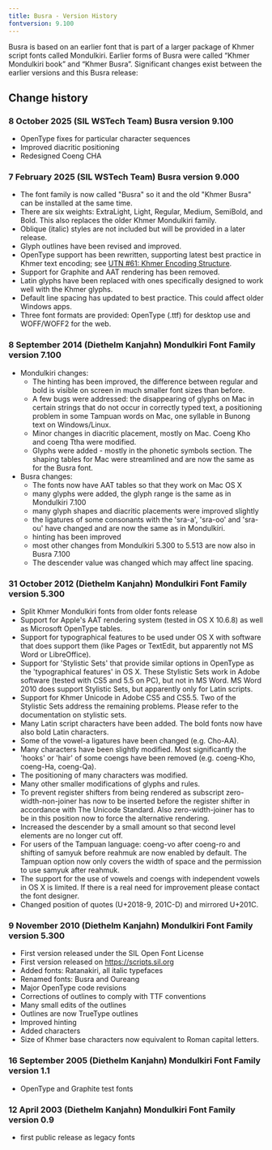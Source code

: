 ```yaml
---
title: Busra - Version History
fontversion: 9.100
---
```


Busra is based on an earlier font that is part of a larger package of Khmer script fonts called Mondulkiri. Earlier forms of Busra were called “Khmer Mondulkiri book” and “Khmer Busra”. Significant changes exist between the earlier versions and this Busra release:

## Change history

### 8 October 2025 (SIL WSTech Team) Busra version 9.100
- OpenType fixes for particular character sequences
- Improved diacritic positioning
- Redesigned Coeng CHA

### 7 February 2025 (SIL WSTech Team) Busra version 9.000
- The font family is now called "Busra" so it and the old "Khmer Busra" can be installed at the same time.
- There are six weights: ExtraLight, Light, Regular, Medium, SemiBold, and Bold. This also replaces the older Khmer Mondulkiri family.
- Oblique (italic) styles are not included but will be provided in a later release.
- Glyph outlines have been revised and improved.
- OpenType support has been rewritten, supporting latest best practice in Khmer text encoding; see [UTN #61: Khmer Encoding Structure]( https://www.unicode.org/notes/tn61).
- Support for Graphite and AAT rendering has been removed.
- Latin glyphs have been replaced with ones specifically designed to work well with the Khmer glyphs. 
- Default line spacing has updated to best practice. This could affect older Windows apps.
- Three font formats are provided: OpenType (.ttf) for desktop use and WOFF/WOFF2 for the web.

### 8 September 2014 (Diethelm Kanjahn) Mondulkiri Font Family version 7.100
- Mondulkiri changes:
   - The hinting has been improved, the difference between regular and bold is visible on screen in much smaller font sizes than before. 
   - A few bugs were addressed: the disappearing of glyphs on Mac in certain strings that do not occur in correctly typed text, a positioning problem in some Tampuan words on Mac, one syllable in Bunong text on Windows/Linux. 
   - Minor changes in diacritic placement, mostly on Mac. Coeng Kho and coeng Ttha were modified. 
   - Glyphs were added - mostly in the phonetic symbols section. The shaping tables for Mac were streamlined and are now the same as for the Busra font.
- Busra changes:
   - The fonts now have AAT tables so that they work on Mac OS X 
   - many glyphs were added, the glyph range is the same as in Mondulkiri 7.100
   - many glyph shapes and diacritic placements were improved slightly
   - the ligatures of some consonants with the 'sra-a', 'sra-oo' and 'sra-ou' have changed and are now the same as in Mondulkiri.
   - hinting has been improved
   - most other changes from Mondulkiri 5.300 to 5.513 are now also in Busra 7.100
   - The descender value was changed which may affect line spacing.

### 31 October 2012 (Diethelm Kanjahn) Mondulkiri Font Family version 5.300
- Split Khmer Mondulkiri fonts from older fonts release
- Support for Apple's AAT rendering system (tested in OS X 10.6.8) as well as Microsoft OpenType tables.
- Support for typographical features to be used under OS X with software that does support them (like Pages or TextEdit, but apparently not MS Word or LibreOffice). 
- Support for 'Stylistic Sets' that provide similar options in OpenType as the 'typographical features' in OS X. These Stylistic Sets work in Adobe software (tested with CS5 and 5.5 on PC), but not in MS Word. MS Word 2010 does support Stylistic Sets, but apparently only for Latin scripts. 
- Support for Khmer Unicode in Adobe CS5 and CS5.5. Two of the Stylistic Sets address the remaining problems. Please refer to the documentation on stylistic sets.
- Many Latin script characters have been added. The bold fonts now have also bold Latin characters.
- Some of the vowel-a ligatures have been changed (e.g. Cho-AA).
- Many characters have been slightly modified. Most significantly the 'hooks' or 'hair' of some coengs have been removed (e.g. coeng-Kho, coeng-Ha, coeng-Qa).
- The positioning of many characters was modified.
- Many other smaller modifications of glyphs and rules.
- To prevent register shifters from being rendered as subscript zero-width-non-joiner has now to be inserted before the register shifter in accordance with The Unicode Standard. Also zero-width-joiner has to be in this position now to force the alternative rendering.
- Increased the descender by a small amount so that second level elements are no longer cut off.
- For users of the Tampuan language: coeng-vo after coeng-ro and shifting of samyuk before reahmuk are now enabled by default. The Tampuan option now only covers the width of space and the permission to use samyuk after reahmuk.
- The support for the use of vowels and coengs with independent vowels in OS X is limited. If there is a real need for improvement please contact the font designer.
- Changed position of quotes (U+2018-9, 201C-D) and mirrored U+201C. 

### 9 November 2010 (Diethelm Kanjahn) Mondulkiri Font Family version 5.300
- First version released under the SIL Open Font License
- First version released on https://scripts.sil.org
- Added fonts: Ratanakiri, all italic typefaces
- Renamed fonts: Busra and Oureang
- Major OpenType code revisions
- Corrections of outlines to comply with TTF conventions
- Many small edits of the outlines
- Outlines are now TrueType outlines
- Improved hinting
- Added characters
- Size of Khmer base characters now equivalent to Roman capital letters.

### 16 September 2005 (Diethelm Kanjahn) Mondulkiri Font Family version 1.1
- OpenType and Graphite test fonts

### 12 April 2003 (Diethelm Kanjahn) Mondulkiri Font Family version 0.9
- first public release as legacy fonts